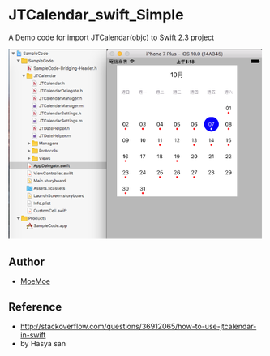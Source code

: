 # JTCalendar_swift_Simple

A Demo code for import JTCalendar(objc) to Swift 2.3 project

<img src="example.png" width="500"/>

## Author

* [MoeMoe](https://github.com/twofishsman) 

## Reference

* http://stackoverflow.com/questions/36912065/how-to-use-jtcalendar-in-swift
* by Hasya san
